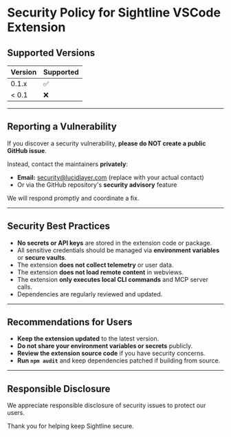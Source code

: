 # Security Policy for Sightline VSCode Extension

## Supported Versions

| Version | Supported          |
|---------|--------------------|
| 0.1.x   | :white_check_mark: |
| < 0.1   | :x:                |

---

## Reporting a Vulnerability

If you discover a security vulnerability, **please do NOT create a public GitHub issue**.

Instead, contact the maintainers **privately**:

- **Email:** security@lucidlayer.com (replace with your actual contact)
- Or via the GitHub repository's **security advisory** feature

We will respond promptly and coordinate a fix.

---

## Security Best Practices

- **No secrets or API keys** are stored in the extension code or package.
- All sensitive credentials should be managed via **environment variables** or **secure vaults**.
- The extension **does not collect telemetry** or user data.
- The extension **does not load remote content** in webviews.
- The extension **only executes local CLI commands** and MCP server calls.
- Dependencies are regularly reviewed and updated.

---

## Recommendations for Users

- **Keep the extension updated** to the latest version.
- **Do not share your environment variables or secrets** publicly.
- **Review the extension source code** if you have security concerns.
- **Run `npm audit`** and keep dependencies patched if building from source.

---

## Responsible Disclosure

We appreciate responsible disclosure of security issues to protect our users.

Thank you for helping keep Sightline secure.
